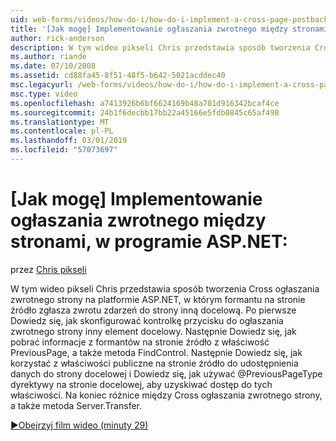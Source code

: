 ```yaml
---
uid: web-forms/videos/how-do-i/how-do-i-implement-a-cross-page-postback-in-aspnet
title: '[Jak mogę] Implementowanie ogłaszania zwrotnego między stronami w programie ASP.NET: | Dokumentacja firmy Microsoft'
author: rick-anderson
description: W tym wideo pikseli Chris przedstawia sposób tworzenia Cross ogłaszania zwrotnego strony w programie ASP.NET, w którym formantu na stronie źródło wywołuje zdarzenia zwrotu, inny element docelowy...
ms.author: riande
ms.date: 07/10/2008
ms.assetid: cd88fa45-8f51-48f5-b642-5021acddec40
msc.legacyurl: /web-forms/videos/how-do-i/how-do-i-implement-a-cross-page-postback-in-aspnet
msc.type: video
ms.openlocfilehash: a7413926b6bf6624169b48a701d916342bcaf4ce
ms.sourcegitcommit: 24b1f6decbb17bb22a45166e5fdb0845c65af498
ms.translationtype: MT
ms.contentlocale: pl-PL
ms.lasthandoff: 03/01/2019
ms.locfileid: "57073697"
---
```

<a name="how-do-i-implement-a-cross-page-postback-in-aspnet"></a>[Jak mogę] Implementowanie ogłaszania zwrotnego między stronami, w programie ASP.NET:
====================
przez [Chris pikseli](https://twitter.com/chrispels)

W tym wideo pikseli Chris przedstawia sposób tworzenia Cross ogłaszania zwrotnego strony na platformie ASP.NET, w którym formantu na stronie źródło zgłasza zwrotu zdarzeń do strony inną docelową. Po pierwsze Dowiedz się, jak skonfigurować kontrolkę przycisku do ogłaszania zwrotnego strony inny element docelowy. Następnie Dowiedz się, jak pobrać informacje z formantów na stronie źródło z właściwość PreviousPage, a także metoda FindControl. Następnie Dowiedz się, jak korzystać z właściwości publiczne na stronie źródło do udostępnienia danych do strony docelowej i Dowiedz się, jak używać @PreviousPageType dyrektywy na stronie docelowej, aby uzyskiwać dostęp do tych właściwości. Na koniec różnice między Cross ogłaszania zwrotnego strony, a także metoda Server.Transfer.

[&#9654;Obejrzyj film wideo (minuty 29)](https://channel9.msdn.com/Blogs/ASP-NET-Site-Videos/how-do-i-implement-a-cross-page-postback-in-aspnet)
